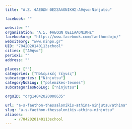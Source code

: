 ```yaml
---
title: "Α.Σ. ΦΑΕΘΩΝ ΘΕΣΣΑΛΟΝΙΚΗΣ-Αθήνα-Ninjutsu"

facebook: ""

website: ""
organisation: "Α.Σ. ΦΑΕΘΩΝ ΘΕΣΣΑΛΟΝΙΚΗΣ"
facebookorg: "https://www.facebook.com/faethondojo/"
websiteorg: "www.ninpo.gr"
UID: "7042020140113school"
cities: ["Αθήνα"]
perioxi: ""
address: ""

places: [""]
categories: ["Πολεμικές τέχνες"]
subcategories: ["Ninjutsu"]
categoryNoSLug: ["polemikes-texnes"]
subcategoriesNoSLug: ["ninjutsu"]

orgUID: "org14042020000635"

url: "a-s-faethon-thessalonikis-athina-ninjutsu/athina"
slug: "a-s-faethon-thessalonikis-athina-ninjutsu"
aliases:
    - /7042020140113school
---
```





